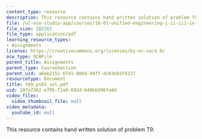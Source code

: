 ```yaml
---
content_type: resource
description: This resource contains hand written solution of problem T9.
file: /ol-ocw-studio-app/courses/16-01-unified-engineering-i-ii-iii-iv-fall-2005-spring-2006/107a7382e795f2a9692db40bb596fa8d_t09_ps03_sol.pdf
file_size: 282261
file_type: application/pdf
learning_resource_types:
- Assignments
license: https://creativecommons.org/licenses/by-nc-sa/4.0/
ocw_type: OCWFile
parent_title: Assignments
parent_type: CourseSection
parent_uid: a6eb2151-6f41-806d-94ff-dc83eb5f4337
resourcetype: Document
title: t09_ps03_sol.pdf
uid: 107a7382-e795-f2a9-692d-b40bb596fa8d
video_files:
  video_thumbnail_file: null
video_metadata:
  youtube_id: null
---
```

This resource contains hand written solution of problem T9.